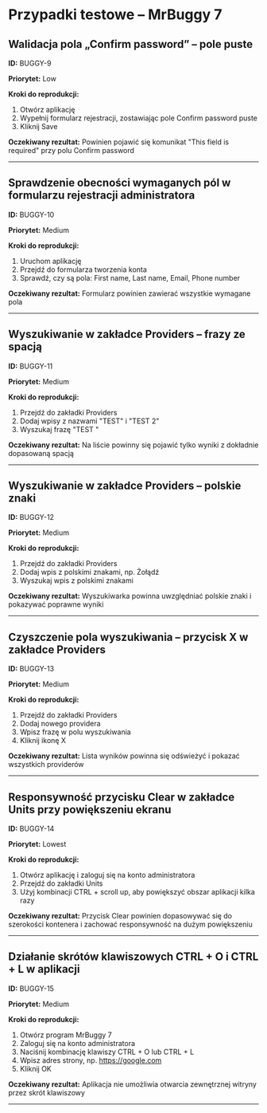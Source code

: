 # Przypadki testowe – MrBuggy 7

## Walidacja pola „Confirm password” – pole puste
**ID:** BUGGY-9

**Priorytet:** Low

**Kroki do reprodukcji:**
1. Otwórz aplikację
2. Wypełnij formularz rejestracji, zostawiając pole Confirm password puste
3. Kliknij Save

**Oczekiwany rezultat:**
Powinien pojawić się komunikat "This field is required" przy polu Confirm password

---

## Sprawdzenie obecności wymaganych pól w formularzu rejestracji administratora
**ID:** BUGGY-10

**Priorytet:** Medium

**Kroki do reprodukcji:**
1. Uruchom aplikację
2. Przejdź do formularza tworzenia konta
3. Sprawdź, czy są pola: First name, Last name, Email, Phone number

**Oczekiwany rezultat:**
Formularz powinien zawierać wszystkie wymagane pola

---

## Wyszukiwanie w zakładce Providers – frazy ze spacją
**ID:** BUGGY-11

**Priorytet:** Medium

**Kroki do reprodukcji:**
1. Przejdź do zakładki Providers
2. Dodaj wpisy z nazwami "TEST" i "TEST 2"
3. Wyszukaj frazę "TEST "

**Oczekiwany rezultat:**
Na liście powinny się pojawić tylko wyniki z dokładnie dopasowaną spacją

---

## Wyszukiwanie w zakładce Providers – polskie znaki
**ID:** BUGGY-12

**Priorytet:** Medium

**Kroki do reprodukcji:**
1. Przejdź do zakładki Providers
2. Dodaj wpis z polskimi znakami, np. Żołądź
3. Wyszukaj wpis z polskimi znakami

**Oczekiwany rezultat:**
Wyszukiwarka powinna uwzględniać polskie znaki i pokazywać poprawne wyniki

---

## Czyszczenie pola wyszukiwania – przycisk X w zakładce Providers
**ID:** BUGGY-13

**Priorytet:** Medium

**Kroki do reprodukcji:**
1. Przejdź do zakładki Providers
2. Dodaj nowego providera
3. Wpisz frazę w polu wyszukiwania
4. Kliknij ikonę X

**Oczekiwany rezultat:**
Lista wyników powinna się odświeżyć i pokazać wszystkich providerów

---

## Responsywność przycisku Clear w zakładce Units przy powiększeniu ekranu
**ID:** BUGGY-14

**Priorytet:** Lowest

**Kroki do reprodukcji:**
1. Otwórz aplikację i zaloguj się na konto administratora
2. Przejdź do zakładki Units
3. Użyj kombinacji CTRL + scroll up, aby powiększyć obszar aplikacji kilka razy

**Oczekiwany rezultat:**
Przycisk Clear powinien dopasowywać się do szerokości kontenera i zachować responsywność na dużym powiększeniu

---

## Działanie skrótów klawiszowych CTRL + O i CTRL + L  w aplikacji
**ID:** BUGGY-15

**Priorytet:** Medium

**Kroki do reprodukcji:**
1. Otwórz program MrBuggy 7
2. Zaloguj się na konto administratora
3. Naciśnij kombinację klawiszy CTRL + O lub CTRL + L
4. Wpisz adres strony, np. https://google.com
5. Kliknij OK

**Oczekiwany rezultat:**
Aplikacja nie umożliwia otwarcia zewnętrznej witryny przez skrót klawiszowy

---

